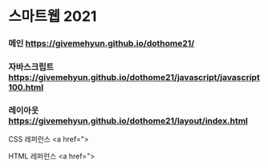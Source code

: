 # 스마트웹 2021

### 메인 https://givemehyun.github.io/dothome21/

### 자바스크립트 https://givemehyun.github.io/dothome21/javascript/javascript100.html
### 레이아웃 https://givemehyun.github.io/dothome21/layout/index.html


CSS 레퍼런스 <a href=">

HTML 레퍼런스 <a href=">